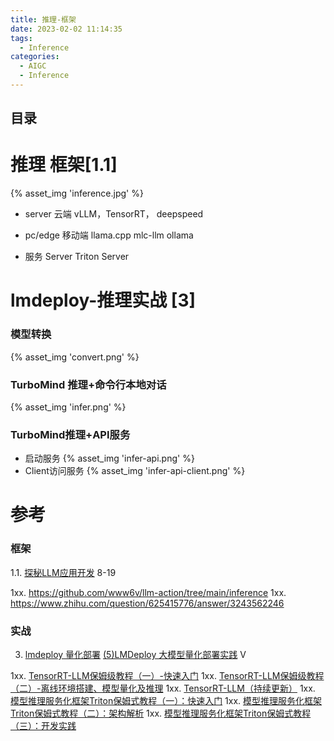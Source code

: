 ```yaml
---
title: 推理-框架
date: 2023-02-02 11:14:35
tags:
  - Inference
categories: 
  - AIGC
  - Inference 
---
```


<p></p>
<!-- more -->

## 目录
<!-- toc -->


# 推理 框架[1.1]
{% asset_img 'inference.jpg' %}

+ server 云端
vLLM，TensorRT， deepspeed

+ pc/edge 移动端
 llama.cpp
  mlc-llm
  ollama

+ 服务 Server
  Triton Server



# lmdeploy-推理实战 [3]
### 模型转换
{% asset_img  'convert.png' %}
### TurboMind 推理+命令行本地对话
{% asset_img  'infer.png' %}
### TurboMind推理+API服务
+ 启动服务
{% asset_img  'infer-api.png' %}
+ Client访问服务
{% asset_img  'infer-api-client.png' %}

# 参考
### 框架
1.1. [探秘LLM应用开发](https://mp.weixin.qq.com/mp/appmsgalbum?action=getalbum&__biz=MzA5MTIxNTY4MQ==&scene=1&album_id=2959126655292211206)   8-19

1xx. https://github.com/www6v/llm-action/tree/main/inference
1xx. https://www.zhihu.com/question/625415776/answer/3243562246


### 实战
3. [lmdeploy 量化部署](https://github.com/InternLM/tutorial/blob/main/lmdeploy/lmdeploy.md)
   [(5)LMDeploy 大模型量化部署实践](https://www.bilibili.com/video/BV1iW4y1A77P/) V
   

1xx. [TensorRT-LLM保姆级教程（一）-快速入门](https://zhuanlan.zhihu.com/p/666849728)
1xx. [TensorRT-LLM保姆级教程（二）-离线环境搭建、模型量化及推理](https://zhuanlan.zhihu.com/p/667572720)
1xx. [TensorRT-LLM（持续更新）](https://zhuanlan.zhihu.com/p/669576221)
1xx. [模型推理服务化框架Triton保姆式教程（一）：快速入门](https://zhuanlan.zhihu.com/p/629336492)
1xx. [模型推理服务化框架Triton保姆式教程（二）：架构解析](https://zhuanlan.zhihu.com/p/634143650)
1xx. [模型推理服务化框架Triton保姆式教程（三）：开发实践](https://zhuanlan.zhihu.com/p/634444666)

